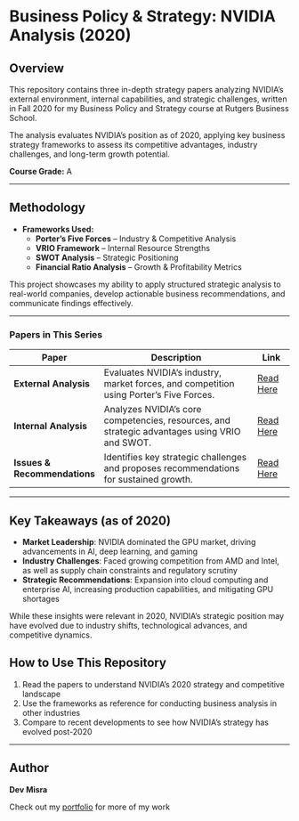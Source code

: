 # Business Policy & Strategy: NVIDIA Analysis (2020)

## Overview
This repository contains three in-depth strategy papers analyzing NVIDIA’s external environment, internal capabilities, and strategic challenges, written in Fall 2020 for my Business Policy and Strategy course at Rutgers Business School.

The analysis evaluates NVIDIA’s position as of 2020, applying key business strategy frameworks to assess its competitive advantages, industry challenges, and long-term growth potential.

**Course Grade:** A  

---

## Methodology
- **Frameworks Used:**  
  - **Porter’s Five Forces** – Industry & Competitive Analysis  
  - **VRIO Framework** – Internal Resource Strengths  
  - **SWOT Analysis** – Strategic Positioning  
  - **Financial Ratio Analysis** – Growth & Profitability Metrics  

This project showcases my ability to apply structured strategic analysis to real-world companies, develop actionable business recommendations, and communicate findings effectively.

---

### Papers in This Series
<table>
  <thead>
    <tr>
      <th style="width: 10%;">Paper</th>
      <th style="width: 75%;">Description</th>
      <th style="width: 15%;">Link</th>
    </tr>
  </thead>
  <tbody>
    <tr>
      <td><b>External Analysis</b></td>
      <td>Evaluates NVIDIA’s industry, market forces, and competition using Porter’s Five Forces.</td>
      <td><a href="https://github.com/31-DM/31-DM.github.io/blob/master/assets/Work/School/Undergrad/Papers/BPS/Papers/NVIDIA%20External%20Analysis.pdf">Read Here</a></td>
    </tr>
    <tr>
      <td><b>Internal Analysis</b></td>
      <td>Analyzes NVIDIA’s core competencies, resources, and strategic advantages using VRIO and SWOT.</td>
      <td><a href="https://github.com/31-DM/31-DM.github.io/blob/master/assets/Work/School/Undergrad/Papers/BPS/Papers/NVIDIA%20Internal%20Analysis.pdf">Read Here</a></td>
    </tr>
    <tr>
      <td><b>Issues & Recommendations</b></td>
      <td>Identifies key strategic challenges and proposes recommendations for sustained growth.</td>
      <td><a href="https://github.com/31-DM/31-DM.github.io/blob/master/assets/Work/School/Undergrad/Papers/BPS/Papers/NVIDIA%20Issues%20and%20Recommendations.pdf">Read Here</a></td>
    </tr>
  </tbody>
</table>

---

## Key Takeaways (as of 2020)
- **Market Leadership**: NVIDIA dominated the GPU market, driving advancements in AI, deep learning, and gaming
- **Industry Challenges**: Faced growing competition from AMD and Intel, as well as supply chain constraints and regulatory scrutiny
- **Strategic Recommendations**: Expansion into cloud computing and enterprise AI, increasing production capabilities, and mitigating GPU shortages

While these insights were relevant in 2020, NVIDIA’s strategic position may have evolved due to industry shifts, technological advances, and competitive dynamics.

## How to Use This Repository
1. Read the papers to understand NVIDIA’s 2020 strategy and competitive landscape
2. Use the frameworks as reference for conducting business analysis in other industries
3. Compare to recent developments to see how NVIDIA’s strategy has evolved post-2020

---

## Author
**Dev Misra**  

Check out my [portfolio](https://31-dm.github.io/) for more of my work

